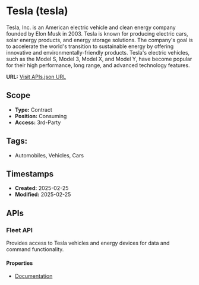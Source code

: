 # Tesla (tesla)
Tesla, Inc. is an American electric vehicle and clean energy company founded by Elon Musk in 2003. Tesla is known for producing electric cars, solar energy products, and energy storage solutions. The company's goal is to accelerate the world's transition to sustainable energy by offering innovative and environmentally-friendly products. Tesla's electric vehicles, such as the Model S, Model 3, Model X, and Model Y, have become popular for their high performance, long range, and advanced technology features.

**URL:** [Visit APIs.json URL](https://developer.tesla.com/)

## Scope

- **Type:** Contract 
- **Position:** Consuming 
- **Access:** 3rd-Party 

## Tags:

 - Automobiles, Vehicles, Cars

## Timestamps

- **Created:** 2025-02-25 
- **Modified:** 2025-02-25 

## APIs

### Fleet API
Provides access to Tesla vehicles and energy devices for data and command functionality.



#### Properties

- [Documentation](https://developer.tesla.com/docs/fleet-api)
